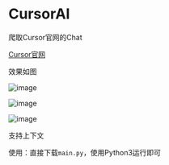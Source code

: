 # CursorAI
爬取Cursor官网的Chat

[Cursor官网](https://cursor.sh/)

效果如图

![image](https://github.com/Gingmzmzx/CursorAI/assets/49107602/228d3b52-d71e-4a09-95e5-25d3e715a04d)

![image](https://github.com/Gingmzmzx/CursorAI/assets/49107602/919e9167-856b-4884-8d01-dfc6918cbe6f)

![image](https://github.com/Gingmzmzx/CursorAI/assets/49107602/718e856d-2c97-4f5d-8480-f90f90a94492)

支持上下文

使用：直接下载`main.py`，使用Python3运行即可
